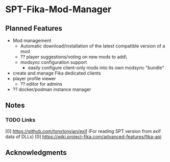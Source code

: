 
# SPT-Fika-Mod-Manager


## Planned Features
- Mod management
    - Automatic download/installation of the latest compatible version of a mod
    - ?? player suggestions/voting on new mods to add\
    - modsync configuration support
        - easily configure client-only mods into its own modsync "bundle"
- create and manage Fika dedicated clients
- player profile viewer
    - ?? editor for admins
- ?? docker/podman instance manager

## Notes
### TODO Links
[0] https://github.com/tonytonyjan/exif (For reading SPT version from exif data of DLLs)
[0] https://wiki.project-fika.com/advanced-features/fika-api

## Acknowledgments 
